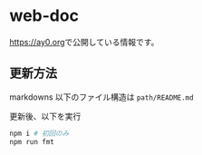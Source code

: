 # web-doc

<https://ay0.org>で公開している情報です。

## 更新方法

markdowns 以下のファイル構造は `path/README.md`

更新後、以下を実行

```bash
npm i # 初回のみ
npm run fmt
```
